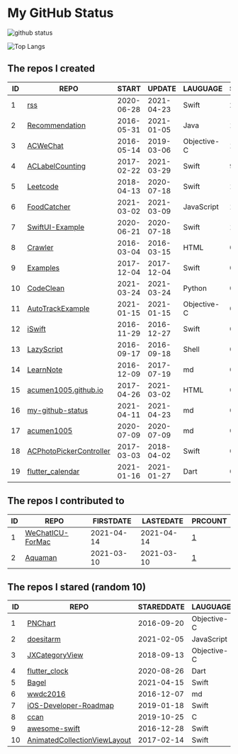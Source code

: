 # My GitHub Status

<img src="https://github-readme-stats-1.yihong0618.vercel.app/api?username=acumen1005&show_icons=true&&&hide_title=true&count_private=true" alt="github status" />

![Top Langs](https://github-readme-stats-1.yihong0618.vercel.app/api/top-langs/?username=acumen1005&layout=compact)

<!--START_SECTION:my_github-->
## The repos I created
| ID |                                       REPO                                       |   START    |   UPDATE   |  LAUGUAGE   | STARS |
|----|----------------------------------------------------------------------------------|------------|------------|-------------|-------|
|  1 | [rss](https://github.com/acumen1005/rss)                                         | 2020-06-28 | 2021-04-23 | Swift       |    28 |
|  2 | [Recommendation](https://github.com/acumen1005/Recommendation)                   | 2016-05-31 | 2021-01-05 | Java        |    18 |
|  3 | [ACWeChat](https://github.com/acumen1005/ACWeChat)                               | 2016-05-14 | 2019-03-06 | Objective-C |    14 |
|  4 | [ACLabelCounting](https://github.com/acumen1005/ACLabelCounting)                 | 2017-02-22 | 2021-03-29 | Swift       |     9 |
|  5 | [Leetcode](https://github.com/acumen1005/Leetcode)                               | 2018-04-13 | 2020-07-18 | Swift       |     1 |
|  6 | [FoodCatcher](https://github.com/acumen1005/FoodCatcher)                         | 2021-03-02 | 2021-03-09 | JavaScript  |     1 |
|  7 | [SwiftUI-Example](https://github.com/acumen1005/SwiftUI-Example)                 | 2020-06-21 | 2020-07-18 | Swift       |     1 |
|  8 | [Crawler](https://github.com/acumen1005/Crawler)                                 | 2016-03-04 | 2016-03-15 | HTML        |     0 |
|  9 | [Examples](https://github.com/acumen1005/Examples)                               | 2017-12-04 | 2017-12-04 | Swift       |     0 |
| 10 | [CodeClean](https://github.com/acumen1005/CodeClean)                             | 2021-03-24 | 2021-03-24 | Python      |     0 |
| 11 | [AutoTrackExample](https://github.com/acumen1005/AutoTrackExample)               | 2021-01-15 | 2021-01-15 | Objective-C |     0 |
| 12 | [iSwift](https://github.com/acumen1005/iSwift)                                   | 2016-11-29 | 2016-12-27 | Swift       |     0 |
| 13 | [LazyScript](https://github.com/acumen1005/LazyScript)                           | 2016-09-17 | 2016-09-18 | Shell       |     0 |
| 14 | [LearnNote](https://github.com/acumen1005/LearnNote)                             | 2016-12-09 | 2017-07-19 | md          |     0 |
| 15 | [acumen1005.github.io](https://github.com/acumen1005/acumen1005.github.io)       | 2017-04-26 | 2021-03-02 | HTML        |     0 |
| 16 | [my-github-status](https://github.com/acumen1005/my-github-status)               | 2021-04-11 | 2021-04-23 | md          |     0 |
| 17 | [acumen1005](https://github.com/acumen1005/acumen1005)                           | 2020-07-09 | 2020-07-09 | md          |     0 |
| 18 | [ACPhotoPickerController](https://github.com/acumen1005/ACPhotoPickerController) | 2017-03-03 | 2018-04-02 | Swift       |     0 |
| 19 | [flutter_calendar](https://github.com/acumen1005/flutter_calendar)               | 2021-01-16 | 2021-01-27 | Dart        |     0 |

## The repos I contributed to
| ID |                               REPO                                | FIRSTDATE  | LASTEDATE  |                                        PRCOUNT                                         |
|----|-------------------------------------------------------------------|------------|------------|----------------------------------------------------------------------------------------|
|  1 | [WeChatICU-ForMac](https://github.com/MustangYM/WeChatICU-ForMac) | 2021-04-14 | 2021-04-14 | [1](https://github.com/MustangYM/WeChatICU-ForMac/pulls?q=is%3Apr+author%3Aacumen1005) |
|  2 | [Aquaman](https://github.com/bawn/Aquaman)                        | 2021-03-10 | 2021-03-10 | [1](https://github.com/bawn/Aquaman/pulls?q=is%3Apr+author%3Aacumen1005)               |

## The repos I stared (random 10)
| ID |                                           REPO                                            | STAREDDATE |  LAUGUAGE   | LATESTUPDATE |
|----|-------------------------------------------------------------------------------------------|------------|-------------|--------------|
|  1 | [PNChart](https://github.com/kevinzhow/PNChart)                                           | 2016-09-20 | Objective-C | 2021-04-24   |
|  2 | [doesitarm](https://github.com/ThatGuySam/doesitarm)                                      | 2021-02-05 | JavaScript  | 2021-04-24   |
|  3 | [JXCategoryView](https://github.com/pujiaxin33/JXCategoryView)                            | 2018-09-13 | Objective-C | 2021-04-24   |
|  4 | [flutter_clock](https://github.com/flutter/flutter_clock)                                 | 2020-08-26 | Dart        | 2021-04-24   |
|  5 | [Bagel](https://github.com/yagiz/Bagel)                                                   | 2021-04-15 | Swift       | 2021-04-23   |
|  6 | [wwdc2016](https://github.com/jianpx/wwdc2016)                                            | 2016-12-07 | md          | 2020-10-10   |
|  7 | [iOS-Developer-Roadmap](https://github.com/BohdanOrlov/iOS-Developer-Roadmap)             | 2019-01-18 | Swift       | 2021-04-24   |
|  8 | [ccan](https://github.com/rustyrussell/ccan)                                              | 2019-10-25 | C           | 2021-04-23   |
|  9 | [awesome-swift](https://github.com/matteocrippa/awesome-swift)                            | 2016-12-28 | Swift       | 2021-04-24   |
| 10 | [AnimatedCollectionViewLayout](https://github.com/KelvinJin/AnimatedCollectionViewLayout) | 2017-02-14 | Swift       | 2021-04-24   |

<!--END_SECTION:my_github-->